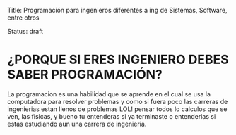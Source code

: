 Title: Programación para ingenieros diferentes a ing de Sistemas, Software, entre otros

Status: draft
# ¿PORQUE SI ERES INGENIERO DEBES SABER PROGRAMACIÓN?

La programacion es una habilidad que se aprende en el cual se usa la computadora para resolver problemas y como si fuera poco las carreras de ingenierias estan llenos de problemas LOL! pensar todos lo calculos que se ven, las fisicas, y bueno tu entenderas si ya terminaste o entenderias si estas estudiando aun una carrera de ingenieria.